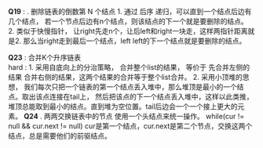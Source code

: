 **Q19**  : . 删除链表的倒数第 N 个结点
            1. 通过 后序 递归，可以直到一个结点后边有几个结点， 若一个节点后边有n个结点，则该结点的下一个就是要删除的结点。
            2. 类似于快慢指针， 让right先走n个，让后left和right一块走，这样两指针距离就是2. 那么当right走到最后一个结点，left
                left的下一个结点就是要删除的结点。

**Q23**   :   合并K个升序链表  
        hard :
               1. 采用自底向上的分治策略， 合并整个list的结果， 等价于 先合并左侧的结果 合并右侧的结果，这两个结果的合并等于整个list合并。
               2. 采用小顶堆的思想， 我们每次只把一个链表的第一个结点丢入堆中，那么堆顶是最小的一个结点。取出该点连接在tail上，
                    然后把该点的下一个结点丢入堆中，这样以此类推，堆顶总能取到最小的结点。直到堆为空位置。tail后边会一个一个接上更大的元素。
**Q24** . 两两交换链表中的节点
            使用一个头结点来统一操作。 while(cur != null && cur.next != null)
                cur是第一个结点，cur.next是第二个节点，交换这两个结点，总是需要他们的前驱结点。

    